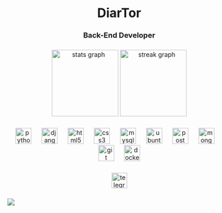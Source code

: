 <h1 align="center">DiarTor</h1>

###

<h3 align="center">Back-End Developer</h3>

###

<div align="center">
  <img src="https://github-readme-stats.vercel.app/api?username=DiarTor&hide_title=false&hide_rank=false&show_icons=true&include_all_commits=true&count_private=true&disable_animations=false&theme=tokyonight&locale=en&hide_border=false&custom_title=GitHub%20Stat" height="150" alt="stats graph"  />
  <img src="https://streak-stats.demolab.com?user=DiarTor&locale=en&mode=weekly&theme=tokyonight&hide_border=false&border_radius=5" height="150" alt="streak graph"  />
</div>

###

<div align="center">
  <img src="https://cdn.jsdelivr.net/gh/devicons/devicon/icons/python/python-original.svg" height="36" alt="python logo"  />
  <img width="15" />
  <img src="https://skillicons.dev/icons?i=django" height="36" alt="django logo"  />
  <img width="15" />
  <img src="https://cdn.jsdelivr.net/gh/devicons/devicon/icons/html5/html5-original.svg" height="36" alt="html5 logo"  />
  <img width="15" />
  <img src="https://cdn.jsdelivr.net/gh/devicons/devicon/icons/css3/css3-original.svg" height="36" alt="css3 logo"  />
  <img width="15" />
  <img src="https://skillicons.dev/icons?i=mysql" height="36" alt="mysql logo"  />
  <img width="15" />
  <img src="https://cdn.simpleicons.org/ubuntu/E95420" height="36" alt="ubuntu logo"  />
  <img width="15" />
  <img src="https://skillicons.dev/icons?i=postman" height="36" alt="postman logo"  />
  <img width="15" />
  <img src="https://skillicons.dev/icons?i=mongodb" height="36" alt="mongodb logo"  />
  <img width="15" />
  <img src="https://skillicons.dev/icons?i=git" height="36" alt="git logo"  />
  <img width="15" />
  <img src="https://skillicons.dev/icons?i=docker" height="36" alt="docker logo"  />
</div>

###

<div align="center">
  <a href="https://t.me/DiarTor" target="_blank">
    <img src="https://img.shields.io/static/v1?message=Telegram&logo=telegram&label=&color=2CA5E0&logoColor=white&labelColor=&style=for-the-badge" height="35" alt="telegram logo"  />
  </a>
</div>

###
[![](https://visitcount.itsvg.in/api?id=DiarTor&label=Profile%20Views&color=9&icon=5&pretty=true)](https://visitcount.itsvg.in)
